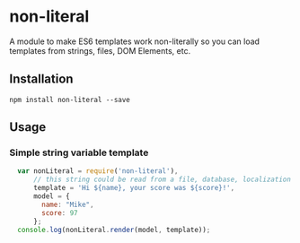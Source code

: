 # non-literal

A module to make ES6 templates work non-literally so you can load templates from strings, files, DOM Elements, etc.

## Installation

`npm install non-literal --save`

## Usage

### Simple string variable template

```javascript
  var nonLiteral = require('non-literal'),
      // this string could be read from a file, database, localization mechanism, etc.
      template = 'Hi ${name}, your score was ${score}!',
      model = {
        name: "Mike",
        score: 97
      };
  console.log(nonLiteral.render(model, template));
```
